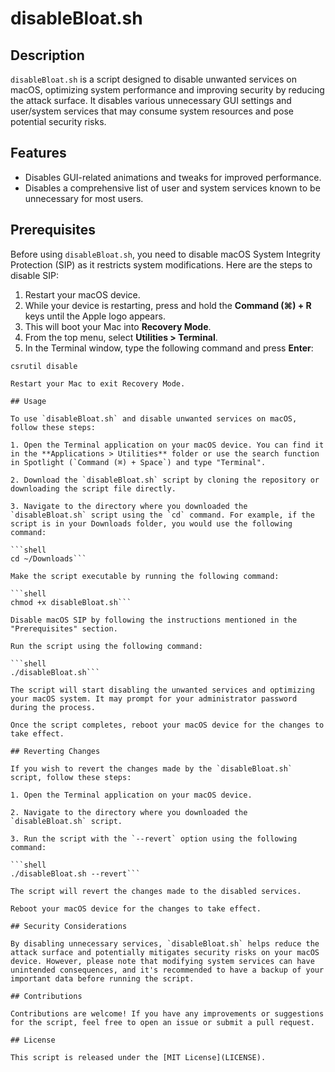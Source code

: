 # disableBloat.sh

## Description

`disableBloat.sh` is a script designed to disable unwanted services on macOS, optimizing system performance and improving security by reducing the attack surface. It disables various unnecessary GUI settings and user/system services that may consume system resources and pose potential security risks.

## Features

- Disables GUI-related animations and tweaks for improved performance.
- Disables a comprehensive list of user and system services known to be unnecessary for most users.

## Prerequisites

Before using `disableBloat.sh`, you need to disable macOS System Integrity Protection (SIP) as it restricts system modifications. Here are the steps to disable SIP:

1. Restart your macOS device.
2. While your device is restarting, press and hold the **Command (⌘) + R** keys until the Apple logo appears.
3. This will boot your Mac into **Recovery Mode**.
4. From the top menu, select **Utilities > Terminal**.
5. In the Terminal window, type the following command and press **Enter**:

```shell
csrutil disable

Restart your Mac to exit Recovery Mode.

## Usage

To use `disableBloat.sh` and disable unwanted services on macOS, follow these steps:

1. Open the Terminal application on your macOS device. You can find it in the **Applications > Utilities** folder or use the search function in Spotlight (`Command (⌘) + Space`) and type "Terminal".

2. Download the `disableBloat.sh` script by cloning the repository or downloading the script file directly.

3. Navigate to the directory where you downloaded the `disableBloat.sh` script using the `cd` command. For example, if the script is in your Downloads folder, you would use the following command:

```shell
cd ~/Downloads```

Make the script executable by running the following command:

```shell
chmod +x disableBloat.sh```

Disable macOS SIP by following the instructions mentioned in the "Prerequisites" section.

Run the script using the following command:

```shell
./disableBloat.sh```

The script will start disabling the unwanted services and optimizing your macOS system. It may prompt for your administrator password during the process.

Once the script completes, reboot your macOS device for the changes to take effect.

## Reverting Changes

If you wish to revert the changes made by the `disableBloat.sh` script, follow these steps:

1. Open the Terminal application on your macOS device.

2. Navigate to the directory where you downloaded the `disableBloat.sh` script.

3. Run the script with the `--revert` option using the following command:

```shell
./disableBloat.sh --revert```

The script will revert the changes made to the disabled services.

Reboot your macOS device for the changes to take effect.

## Security Considerations

By disabling unnecessary services, `disableBloat.sh` helps reduce the attack surface and potentially mitigates security risks on your macOS device. However, please note that modifying system services can have unintended consequences, and it's recommended to have a backup of your important data before running the script.

## Contributions

Contributions are welcome! If you have any improvements or suggestions for the script, feel free to open an issue or submit a pull request.

## License

This script is released under the [MIT License](LICENSE).




